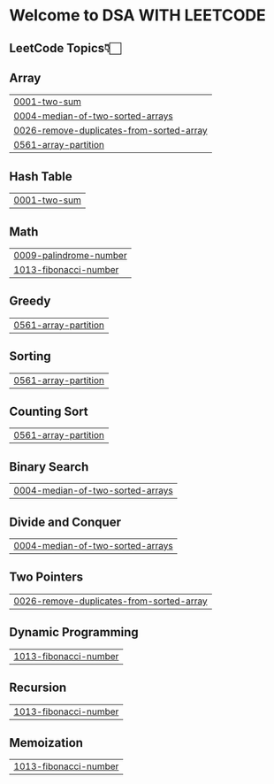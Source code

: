 # Welcome to DSA WITH LEETCODE 
<!---LeetCode Topics Start-->
## LeetCode Topics👇🏻
## Array
|  |
| ------- |
| [0001-two-sum](https://github.com/ankitmodanwall/DSA-WIth-Leetcode-/tree/master/0001-two-sum) |
| [0004-median-of-two-sorted-arrays](https://github.com/ankitmodanwall/DSA-WIth-Leetcode-/tree/master/0004-median-of-two-sorted-arrays) |
| [0026-remove-duplicates-from-sorted-array](https://github.com/ankitmodanwall/DSA-WIth-Leetcode-/tree/master/0026-remove-duplicates-from-sorted-array) |
| [0561-array-partition](https://github.com/ankitmodanwall/DSA-WIth-Leetcode-/tree/master/0561-array-partition) |
## Hash Table
|  |
| ------- |
| [0001-two-sum](https://github.com/ankitmodanwall/DSA-WIth-Leetcode-/tree/master/0001-two-sum) |
## Math
|  |
| ------- |
| [0009-palindrome-number](https://github.com/ankitmodanwall/DSA-WIth-Leetcode-/tree/master/0009-palindrome-number) |
| [1013-fibonacci-number](https://github.com/ankitmodanwall/DSA-WIth-Leetcode-/tree/master/1013-fibonacci-number) |
## Greedy
|  |
| ------- |
| [0561-array-partition](https://github.com/ankitmodanwall/DSA-WIth-Leetcode-/tree/master/0561-array-partition) |
## Sorting
|  |
| ------- |
| [0561-array-partition](https://github.com/ankitmodanwall/DSA-WIth-Leetcode-/tree/master/0561-array-partition) |
## Counting Sort
|  |
| ------- |
| [0561-array-partition](https://github.com/ankitmodanwall/DSA-WIth-Leetcode-/tree/master/0561-array-partition) |
## Binary Search
|  |
| ------- |
| [0004-median-of-two-sorted-arrays](https://github.com/ankitmodanwall/DSA-WIth-Leetcode-/tree/master/0004-median-of-two-sorted-arrays) |
## Divide and Conquer
|  |
| ------- |
| [0004-median-of-two-sorted-arrays](https://github.com/ankitmodanwall/DSA-WIth-Leetcode-/tree/master/0004-median-of-two-sorted-arrays) |
## Two Pointers
|  |
| ------- |
| [0026-remove-duplicates-from-sorted-array](https://github.com/ankitmodanwall/DSA-WIth-Leetcode-/tree/master/0026-remove-duplicates-from-sorted-array) |
## Dynamic Programming
|  |
| ------- |
| [1013-fibonacci-number](https://github.com/ankitmodanwall/DSA-WIth-Leetcode-/tree/master/1013-fibonacci-number) |
## Recursion
|  |
| ------- |
| [1013-fibonacci-number](https://github.com/ankitmodanwall/DSA-WIth-Leetcode-/tree/master/1013-fibonacci-number) |
## Memoization
|  |
| ------- |
| [1013-fibonacci-number](https://github.com/ankitmodanwall/DSA-WIth-Leetcode-/tree/master/1013-fibonacci-number) |
<!---LeetCode Topics End-->

